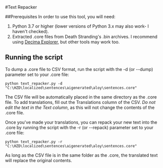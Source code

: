 #Text Repacker

##Prerequisites
In order to use this tool, you will need:

1. Python 3.7 or higher (lower versions of Python 3.x may also work- I haven't checked).
2. Extracted .core files from Death Stranding's .bin archives. I recommend using 
   [Decima Explorer](https://github.com/Jayveer/Decima-Explorer), but other tools may work too.

## Running the script
To dump a .core file to CSV format, run the script with the -d (or --dump) parameter set to your .core file:

`python text_repacker.py -d "C:\HZD\localized\sentences\aigenerated\aloy\sentences.core"`

The CSV file will be automatically placed in the same directory as the .core file. To add translations, fill out the
Translations column of the CSV. _Do not edit the text in the Text column_, as this will not change the contents of the
.core file.

Once you've made your translations, you can repack your new text into the .core by running the script with the
-r (or --repack) parameter set to your .core file:

`python text_repacker.py -r "C:\HZD\localized\sentences\aigenerated\aloy\sentences.core"`

As long as the CSV file is in the same folder as the .core, the translated text will replace the original contents.